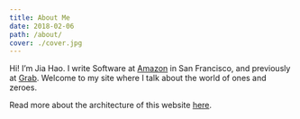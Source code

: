 ```yaml
---
title: About Me
date: 2018-02-06
path: /about/
cover: ./cover.jpg
---
```


Hi! I’m Jia Hao. I write Software at [Amazon](https://www.amazon.com/) in San Francisco, and previously at [Grab](https://www.grab.com/sg/). Welcome to my site where I talk about the world of ones and zeroes.

Read more about the architecture of this website [here](/blog/why-i-upgraded-my-website/).
